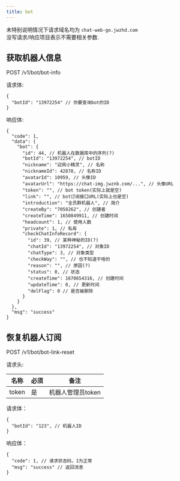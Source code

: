 ```yaml
---
title: bot
---
```


未特别说明情况下请求域名均为 `chat-web-go.jwzhd.com`  
没写请求/响应项目表示不需要相关参数.  

## 获取机器人信息

POST /v1/bot/bot-info

请求体:  

```JSONC
{
  "botId": "13972254" // 你要查询bot的ID
}
```

响应体:  

```JSONC
{
  "code": 1,
  "data": {
    "bot": {
      "id": 44, // 机器人在数据库中的序列(?)
      "botId": "13972254", // botID
      "nickname": "迎宾小精灵", // 名称
      "nicknameId": 42878, // 名称ID
      "avatarId": 10959, // 头像ID
      "avatarUrl": "https://chat-img.jwznb.com/...", // 头像URL
      "token": "", // bot token(实际上就是空)
      "link": "", // bot订阅接口URL(实际上也是空)
      "introduction": "全员群机器人", // 简介
      "createBy": "7058262", // 创建者
      "createTime": 1650849911, // 创建时间
      "headcount": 1, // 使用人数
      "private": 1, // 私有
      "checkChatInfoRecord": {
        "id": 39, // 某种神秘的ID(?)
        "chatId": "13972254", // 对象ID
        "chatType": 3, // 对象类型
        "checkWay": "", // 也不知道干啥的
        "reason": "", // 原因(?)
        "status": 0, // 状态
        "createTime": 1670654316, // 创建时间
        "updateTime": 0, // 更新时间
        "delFlag": 0 // 是否被删除
      }
    }
  },
  "msg": "success"
}
```

## 恢复机器人订阅

POST /v1/bot/bot-link-reset

请求头:  

|名称|必须|备注|
|-----|-----|-----|
|token|是|机器人管理员token|

请求体：

```JSONC
{
  "botId": "123", // 机器人ID
}
```

响应体：

```JSONC
{
  "code": 1, // 请求状态码，1为正常
  "msg": "success" // 返回消息
}
```
